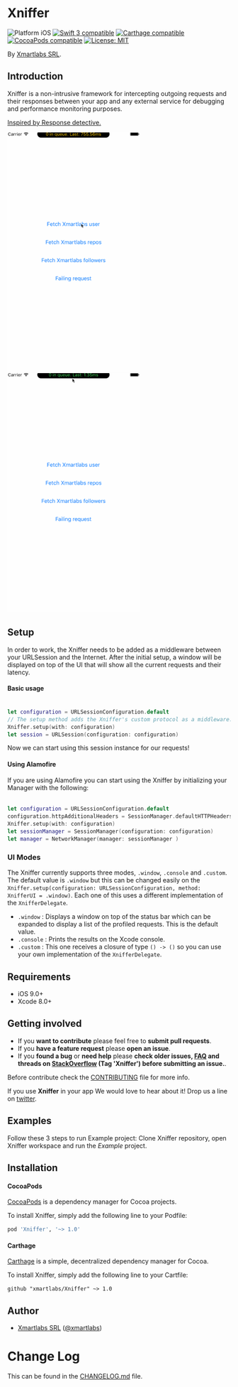 # Xniffer

<p align="left">
<img src="https://img.shields.io/badge/platform-iOS-blue.svg?style=flat" alt="Platform iOS" />
<a href="https://developer.apple.com/swift"><img src="https://img.shields.io/badge/swift3-compatible-4BC51D.svg?style=flat" alt="Swift 3 compatible" /></a>
<a href="https://github.com/Carthage/Carthage"><img src="https://img.shields.io/badge/Carthage-compatible-4BC51D.svg?style=flat" alt="Carthage compatible" /></a>
<a href="https://cocoapods.org/pods/XLActionController"><img src="https://img.shields.io/cocoapods/v/Xniffer.svg" alt="CocoaPods compatible" /></a>
<a href="https://raw.githubusercontent.com/xmartlabs/Xniffer/master/LICENSE"><img src="http://img.shields.io/badge/license-MIT-blue.svg?style=flat" alt="License: MIT" /></a>
</p>

By [Xmartlabs SRL](http://xmartlabs.com).

## Introduction

Xniffer is a non-intrusive framework for intercepting outgoing requests and their responses between your app and any external service for debugging and performance monitoring purposes.

<a href="https://github.com/serejahh/ResponseDetective"> Inspired by Response detective. </a>


<img src="Example/fetch.gif" width="300"/>
<img src="Example/curl.gif" width="300"/>

## Setup

In order to work, the Xniffer needs to be added as a middleware between your URLSession and the Internet.
After the initial setup, a window will be displayed on top of the UI that will show all the current requests and their latency.

#### Basic usage
```swift

let configuration = URLSessionConfiguration.default
// The setup method adds the Xniffer's custom protocol as a middleware.
Xniffer.setup(with: configuration)
let session = URLSession(configuration: configuration)
```
Now we can start using this session instance for our requests!

#### Using Alamofire
If you are using Alamofire you can start using the Xniffer by initializing your Manager with the following:
```swift

let configuration = URLSessionConfiguration.default
configuration.httpAdditionalHeaders = SessionManager.defaultHTTPHeaders
Xniffer.setup(with: configuration)
let sessionManager = SessionManager(configuration: configuration)
let manager = NetworkManager(manager: sessionManager )
```
### UI Modes
The Xniffer currently supports three modes, `.window`, `.console` and `.custom`. The default value is `.window` but this can be changed easily on the `Xniffer.setup(configuration: URLSessionConfiguration, method: XnifferUI = .window)`.
 Each one of this uses a different implementation of the `XnifferDelegate`.

  * `.window` : Displays a window on top of the status bar which can be expanded to display a list of the profiled requests. This is the default value.
  * `.console` : Prints the results on the Xcode console.
  * `.custom` : This one receives a closure of type `() -> ()` so you can use your own implementation of the `XnifferDelegate`.


## Requirements

* iOS 9.0+
* Xcode 8.0+

## Getting involved

* If you **want to contribute** please feel free to **submit pull requests**.
* If you **have a feature request** please **open an issue**.
* If you **found a bug** or **need help** please **check older issues, [FAQ](#faq) and threads on [StackOverflow](http://stackoverflow.com/questions/tagged/Xniffer) (Tag 'Xniffer') before submitting an issue.**.

Before contribute check the [CONTRIBUTING](https://github.com/xmartlabs/Xniffer/blob/master/CONTRIBUTING.md) file for more info.

If you use **Xniffer** in your app We would love to hear about it! Drop us a line on [twitter](https://twitter.com/xmartlabs).

## Examples

Follow these 3 steps to run Example project: Clone Xniffer repository, open Xniffer workspace and run the *Example* project.
## Installation

#### CocoaPods

[CocoaPods](https://cocoapods.org/) is a dependency manager for Cocoa projects.

To install Xniffer, simply add the following line to your Podfile:

```ruby
pod 'Xniffer', '~> 1.0'
```

#### Carthage

[Carthage](https://github.com/Carthage/Carthage) is a simple, decentralized dependency manager for Cocoa.

To install Xniffer, simply add the following line to your Cartfile:

```ogdl
github "xmartlabs/Xniffer" ~> 1.0
```

## Author

* [Xmartlabs SRL](https://github.com/xmartlabs) ([@xmartlabs](https://twitter.com/xmartlabs))

# Change Log

This can be found in the [CHANGELOG.md](CHANGELOG.md) file.
